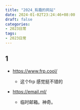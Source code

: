 ```yaml
---
title: "2024_有趣的网站"
date: 2024-01-02T23:24:46+08:00
draft: false
categories:
- 2023日常
tags:
- 2023日常
---
```



## 1


- https://www.frp.cool/
	- 这个frp 感觉挺不错的 

- https://email.ml/
	- 临时邮箱。神奇。